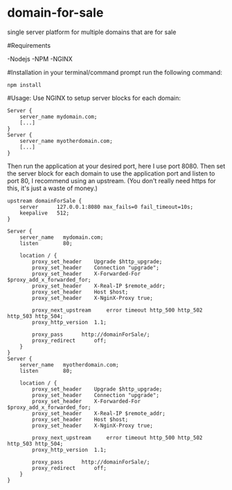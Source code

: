 # domain-for-sale
single server platform for multiple domains that are for sale

#Requirements

-Nodejs
-NPM
-NGINX

#Installation
in your terminal/command prompt run the following command:

	npm install



#Usage:
Use NGINX to setup server blocks for each domain:

	Server {
		server_name mydomain.com;
		[...]
	}
	Server {
		server_name myotherdomain.com;
		[...]
	}

Then run the application at your desired port, here I use port 8080.
Then set the server block for each domain to use the application port and listen to port 80, 
I recommend using an upstream.
(You don't really need https for this, it's just a waste of money.)



	upstream domainForSale {
		server		127.0.0.1:8080 max_fails=0 fail_timeout=10s;
		keepalive	512;
	}

	Server {
		server_name   mydomain.com;
		listen        80;
		
		location / {
			proxy_set_header 	Upgrade $http_upgrade;
			proxy_set_header 	Connection "upgrade";
			proxy_set_header 	X-Forwarded-For $proxy_add_x_forwarded_for;
			proxy_set_header 	X-Real-IP $remote_addr;
			proxy_set_header 	Host $host;
			proxy_set_header 	X-NginX-Proxy true;
			
			proxy_next_upstream 	error timeout http_500 http_502 http_503 http_504;
			proxy_http_version 	1.1;
			
			proxy_pass 		http://domainForSale/;
			proxy_redirect 		off;
		}
	}
	Server {
		server_name   myotherdomain.com;
		listen        80;
		
		location / {
			proxy_set_header 	Upgrade $http_upgrade;
			proxy_set_header 	Connection "upgrade";
			proxy_set_header 	X-Forwarded-For $proxy_add_x_forwarded_for;
			proxy_set_header 	X-Real-IP $remote_addr;
			proxy_set_header 	Host $host;
			proxy_set_header 	X-NginX-Proxy true;
			
			proxy_next_upstream 	error timeout http_500 http_502 http_503 http_504;
			proxy_http_version 	1.1;
			
			proxy_pass 		http://domainForSale/;
			proxy_redirect 		off;
		}
	}
